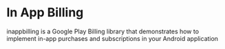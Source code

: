 # In App Billing
 inappbilling is a Google Play Billing library that demonstrates how to implement in-app purchases and subscriptions in your Android application
